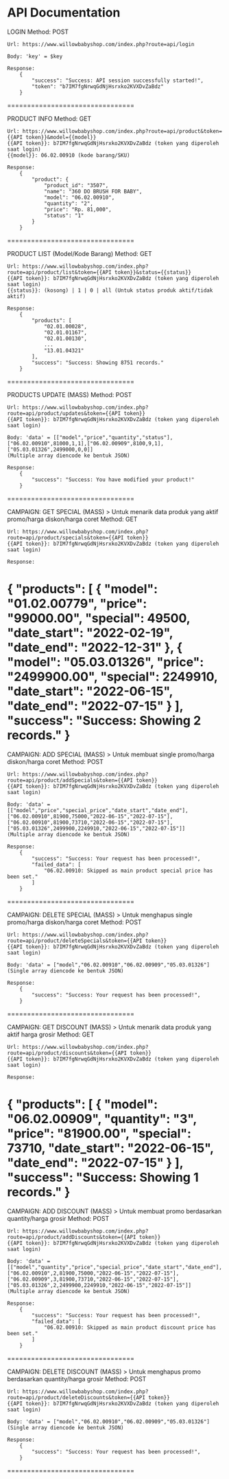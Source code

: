 # API Documentation

LOGIN
	Method: POST

	Url: https://www.willowbabyshop.com/index.php?route=api/login

	Body: 'key' = $key

	Response:
		{
			"success": "Success: API session successfully started!",
			"token": "b7IM7fgNrwqGdNjHsrxko2KVXDvZaBdz"
		}

================================

PRODUCT INFO
	Method: GET

	Url: https://www.willowbabyshop.com/index.php?route=api/product&token={{API token}}&model={{model}}
	{{API token}}: b7IM7fgNrwqGdNjHsrxko2KVXDvZaBdz (token yang diperoleh saat login)
	{{model}}: 06.02.00910 (kode barang/SKU)

	Response:
		{
			"product": {
				"product_id": "3507",
				"name": "360 DO BRUSH FOR BABY",
				"model": "06.02.00910",
				"quantity": "2",
				"price": "Rp. 81,000",
				"status": "1"
			}
		}
	
================================

PRODUCT LIST (Model/Kode Barang)
	Method: GET

	Url: https://www.willowbabyshop.com/index.php?route=api/product/list&token={{API token}}&status={{status}}
	{{API token}}: b7IM7fgNrwqGdNjHsrxko2KVXDvZaBdz (token yang diperoleh saat login)
	{{status}}: (kosong) | 1 | 0 | all (Untuk status produk aktif/tidak aktif)

	Response:
		{
			"products": [
				"02.01.00028",
				"02.01.01167",
				"02.01.00130",
				...
				"13.01.04321"
			],
			"success": "Success: Showing 8751 records."
		}
================================

PRODUCTS UPDATE (MASS)
	Method: POST

	Url: https://www.willowbabyshop.com/index.php?route=api/product/updates&token={{API token}}
	{{API token}}: b7IM7fgNrwqGdNjHsrxko2KVXDvZaBdz (token yang diperoleh saat login)

	Body: 'data' = [["model","price","quantity","status"],["06.02.00910",81000,1,1],["06.02.00909",8100,9,1],["05.03.01326",2499000,0,0]]
	(Multiple array diencode ke bentuk JSON)

	Response:
		{
			"success": "Success: You have modified your product!"
		}

================================

CAMPAIGN: GET SPECIAL (MASS) > Untuk menarik data produk yang aktif promo/harga diskon/harga coret
	Method: GET

	Url: https://www.willowbabyshop.com/index.php?route=api/product/specials&token={{API token}}
	{{API token}}: b7IM7fgNrwqGdNjHsrxko2KVXDvZaBdz (token yang diperoleh saat login)

	Response:
{
    "products": [
        {
            "model": "01.02.00779",
            "price": "99000.00",
            "special": 49500,
            "date_start": "2022-02-19",
            "date_end": "2022-12-31"
        },
        {
            "model": "05.03.01326",
            "price": "2499900.00",
            "special": 2249910,
            "date_start": "2022-06-15",
            "date_end": "2022-07-15"
        }
    ],
    "success": "Success: Showing 2 records."
}
================================

CAMPAIGN: ADD SPECIAL (MASS) > Untuk membuat single promo/harga diskon/harga coret
	Method: POST

	Url: https://www.willowbabyshop.com/index.php?route=api/product/addSpecials&token={{API token}}
	{{API token}}: b7IM7fgNrwqGdNjHsrxko2KVXDvZaBdz (token yang diperoleh saat login)

	Body: 'data' = [["model","price","special_price","date_start","date_end"],["06.02.00910",81900,75000,"2022-06-15","2022-07-15"],["06.02.00910",81900,73710,"2022-06-15","2022-07-15"],["05.03.01326",2499900,2249910,"2022-06-15","2022-07-15"]]
	(Multiple array diencode ke bentuk JSON)

	Response:
		{
			"success": "Success: Your request has been processed!",
			"failed_data": [
				"06.02.00910: Skipped as main product special price has been set."
			]
		}

================================

CAMPAIGN: DELETE SPECIAL (MASS) > Untuk menghapus single promo/harga diskon/harga coret
	Method: POST

	Url: https://www.willowbabyshop.com/index.php?route=api/product/deleteSpecials&token={{API token}}
	{{API token}}: b7IM7fgNrwqGdNjHsrxko2KVXDvZaBdz (token yang diperoleh saat login)

	Body: 'data' = ["model","06.02.00910","06.02.00909","05.03.01326"]
	(Single array diencode ke bentuk JSON)

	Response:
		{
			"success": "Success: Your request has been processed!",
		}

================================

CAMPAIGN: GET DISCOUNT (MASS) > Untuk menarik data produk yang aktif harga grosir
	Method: GET

	Url: https://www.willowbabyshop.com/index.php?route=api/product/discounts&token={{API token}}
	{{API token}}: b7IM7fgNrwqGdNjHsrxko2KVXDvZaBdz (token yang diperoleh saat login)

	Response:
{
    "products": [
        {
            "model": "06.02.00909",
            "quantity": "3",
            "price": "81900.00",
            "special": 73710,
            "date_start": "2022-06-15",
            "date_end": "2022-07-15"
        }
    ],
    "success": "Success: Showing 1 records."
}
================================

CAMPAIGN: ADD DISCOUNT (MASS) > Untuk membuat promo berdasarkan quantity/harga grosir
	Method: POST

	Url: https://www.willowbabyshop.com/index.php?route=api/product/addDiscounts&token={{API token}}
	{{API token}}: b7IM7fgNrwqGdNjHsrxko2KVXDvZaBdz (token yang diperoleh saat login)

	Body: 'data' = [["model","quantity","price","special_price","date_start","date_end"],["06.02.00910",2,81900,75000,"2022-06-15","2022-07-15"],["06.02.00909",3,81900,73710,"2022-06-15","2022-07-15"],["05.03.01326",2,2499900,2249910,"2022-06-15","2022-07-15"]]
	(Multiple array diencode ke bentuk JSON)

	Response:
		{
			"success": "Success: Your request has been processed!",
			"failed_data": [
				"06.02.00910: Skipped as main product discount price has been set."
			]
		}

================================

CAMPAIGN: DELETE DISCOUNT (MASS) > Untuk menghapus promo berdasarkan quantity/harga grosir
	Method: POST

	Url: https://www.willowbabyshop.com/index.php?route=api/product/deleteDiscounts&token={{API token}}
	{{API token}}: b7IM7fgNrwqGdNjHsrxko2KVXDvZaBdz (token yang diperoleh saat login)

	Body: 'data' = ["model","06.02.00910","06.02.00909","05.03.01326"]
	(Single array diencode ke bentuk JSON)

	Response:
		{
			"success": "Success: Your request has been processed!",
		}

================================
